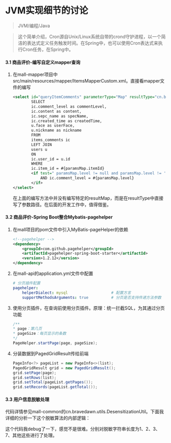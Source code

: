 # JVM实现细节的讨论

> JVM/编程/Java

> 这个简单介绍，Cron源自Unix/Linux系统自带的crond守护进程，以一个简洁的表达式定义任务触发时间。在Spring中，也可以使用Cron表达式来执行Cron任务，在Spring中。

#### 3.1 商品评价-编写自定义mapper查询

1. 在mall-mapper项目中src/main/resources/mapper/ItemsMapperCustom.xml。直接看mapper文件的编写

    ```xml
    <select id="queryItemComments" parameterType="Map" resultType="cn.bravedawn.pojo.vo.ItemCommentVO">
            SELECT
            ic.comment_level as commentLevel,
            ic.content as content,
            ic.sepc_name as specName,
            ic.created_time as createdTime,
            u.face as userFace,
            u.nickname as nickname
            FROM
            items_comments ic
            LEFT JOIN
            users u
            ON
            ic.user_id = u.id
            WHERE
            ic.item_id = #{paramsMap.itemId}
            <if test=" paramsMap.level != null and paramsMap.level != '' ">
                AND ic.comment_level = #{paramsMap.level}
            </if>
    </select>
    ```

    在上面的编写方法中并没有编写特定的resultMap，而是在resultType中直接写了参数路径。在后面的开发工作中，值得借鉴。

#### 3.2 商品评价-Spring Boot整合Mybatis-pagehelper

1. 在mall项目的pom文件中引入MyBatis-pageHelper的依赖

    ```xml
    <!--pagehelper -->
    <dependency>
        <groupId>com.github.pagehelper</groupId>
        <artifactId>pagehelper-spring-boot-starter</artifactId>
        <version>1.2.12</version>
    </dependency>
    ```

2. 在mall-api的application.yml文件中配置

    ```yaml
    # 分页插件配置
    pagehelper:
        helperDialect: mysql                   # 配置方言
        supportMethodsArguments: true          # 分页是否支持传递方法参数
    ```

3. 使用分页插件，在查询前使用分页插件。原理：统一拦截SQL，为其通过分页功能

    ```java
    /**
    * page：第几页
    * pageSize：每页显示的条数
    */
    PageHelper.startPage(page, pageSize);
    ```

4. 分装数据到PagedGridResult传给前端

    ```java
    PageInfo<?> pageList = new PageInfo<>(list);
    PagedGridResult grid = new PagedGridResult();
    grid.setPage(page);
    grid.setRows(list);
    grid.setTotal(pageList.getPages());
    grid.setRecords(pageList.getTotal());
    ```

#### 3.3 用户信息脱敏处理

代码详情参见mall-common的cn.bravedawn.utils.DesensitizationUtil。下面我详细的分析一下这个脱敏算法的内部逻辑：

这个代码我debug了一下，感觉不是很难。分别对脱敏字符串长度为1、2、3、7、其他这些进行了处理。
